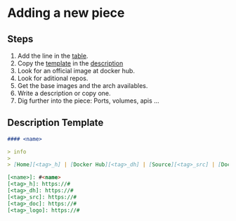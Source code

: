 # Adding a new piece

## Steps

1. Add the line in the [table](#Pieces).
2. Copy the [template](#DescriptionTemplate) in the [description](./codex.md#Description)
3. Look for an official image at docker hub.
4. Look for aditional repos.
5. Get the base images and the arch availables.
6. Write a description or copy one.
7. Dig further into the piece: Ports, volumes, apis ...

## Description Template

```md
#### <name>

> info
>
> [Home][<tag>_h] | [Docker Hub][<tag>_dh] | [Source][<tag>_src] | [Doc][<tag>_doc] || [Volver](#Pieces)

[<name>]: #<name>
[<tag>_h]: https://#
[<tag>_dh]: https://#
[<tag>_src]: https://#
[<tag>_doc]: https://#
[<tag>_logo]: https://#
```